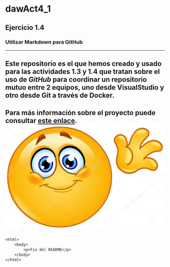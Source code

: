 # dawAct4_1 
## Ejercicio 1.4
### Utilizar Markdown para GitHub

---
Este repositorio es el que hemos creado y usado para las actividades **1.3** y **1.4** que tratan sobre el uso de _GitHub_ para coordinar un repositorio mutuo entre 2 equipos, uno desde VisualStudio y otro desde Git a través de Docker.
---
Para más información sobre el proyecto puede consultar [este enlace](https://www.example.com).
![saludos](./saludo)
---
```
<html>
    <body>
        <p>Fin del README</p>
    </body>
</html>
```